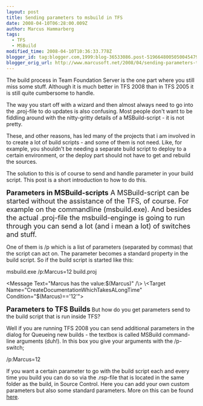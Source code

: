 ```yaml
---
layout: post
title: Sending parameters to msbuild in TFS
date: 2008-04-10T06:28:00.009Z
author: Marcus Hammarberg
tags:
  - TFS
  - MSBuild
modified_time: 2008-04-10T10:36:33.778Z
blogger_id: tag:blogger.com,1999:blog-36533086.post-5196648005050045479
blogger_orig_url: http://www.marcusoft.net/2008/04/sending-parameters-to-msbuild-in-tfs.html
---
```



The build process in Team Foundation Server is the one part where
you still miss some stuff. Although it is much better in TFS 2008 than
in TFS 2005 it is still quite cumbersome to handle.

The way you start off with a wizard and then almost always need to go
into the .proj-file to do updates is also confusing. Most people don't
want to be fiddling around with the nitty-gritty details of a
MSBuild-script - it is not pretty.

These, and other reasons, has led many of the projects that i am
involved in to create a lot of build scripts - and some of them is not
need. Like, for example, you shouldn't be needing a separate build
script to deploy to a certain environment, or the deploy part should not
have to get and rebuild the sources.

The solution to this is of course to send and handle parameter in your
build script. This post is a short introduction to how to do this.

<span style="font-size:130%;">**Parameters in MSBuild-scripts**
A MSBuild-script can be started without the assistance of the TFS, of
course. For example on the commandline (msbuild.exe). And besides the
actual .proj-file the msbuild-enginge is going to run through you can
send a lot (and i mean a lot) of switches and stuff.

One of them is /p which is a list of parameters (separated by commas)
that the script can act on. The parameter becomes a standard property in
the build script. So if the build script is started like this:

msbuild.exe /p:Marcus=12
build.proj
<span style="font-size:0;">
it can be reached in the build script like this:

\<Message Text="Marcus has the
value:$(Marcus)" /\>
\<Target
Name="CreateDocumentationWhichTakesALongTime"
Condition="$(Marcus)=='12'"\>


**<span style="font-size:130%;">Parameters to TFS Builds**
But how do you get parameters send to the build script that is run
inside TFS?

Well if you are running TFS 2008 you can send additional parameters in
the dialog for Queueing new builds - the textbox is called MSBuild
command-line arguments (duh!). In this box you give your arguments with
the /p-switch;

/p:Marcus=12

If you want a certain parameter to go with the build script each and
every time you build you can do so via the .rsp-file that is located in
the same folder as the build, in Source Control. Here you can add your
own custom parameters but also some standard parameters. More on this
can be found
[here](http://weblogs.asp.net/dmckinstry/archive/2006/07/16/Hints-for-expediting-Team-Build-script-development.aspx).

